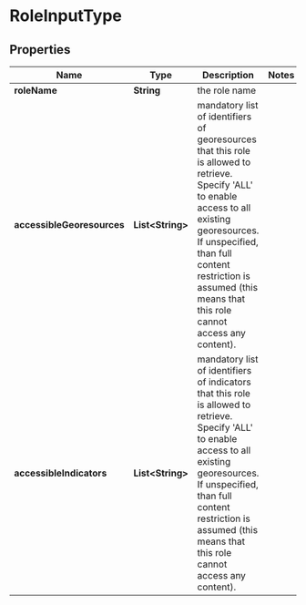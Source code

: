 
# RoleInputType

## Properties
Name | Type | Description | Notes
------------ | ------------- | ------------- | -------------
**roleName** | **String** | the role name | 
**accessibleGeoresources** | **List&lt;String&gt;** | mandatory list of identifiers of georesources that this role is allowed to retrieve. Specify &#39;ALL&#39; to enable access to all existing georesources. If unspecified, than full content restriction is assumed (this means that this role cannot access any content). | 
**accessibleIndicators** | **List&lt;String&gt;** | mandatory list of identifiers of indicators that this role is allowed to retrieve. Specify &#39;ALL&#39; to enable access to all existing georesources. If unspecified, than full content restriction is assumed (this means that this role cannot access any content). | 



